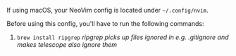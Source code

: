 If using macOS, your NeoVim config is located under `~/.config/nvim`.

Before using this config, you'll have to run the following commands:
1. `brew install ripgrep` *ripgrep picks up files ignored in e.g. .gitignore and makes telescope also ignore them*
